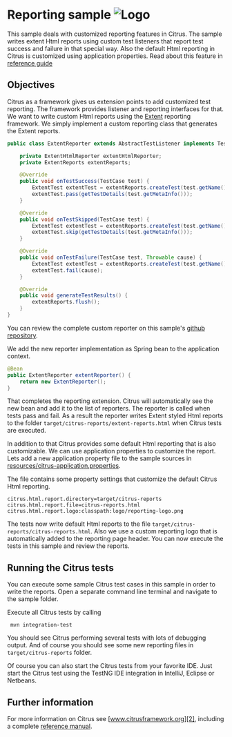 Reporting sample ![Logo][1]
==============

This sample deals with customized reporting features in Citrus. The sample writes extent Html reports using custom test listeners that report
test success and failure in that special way. Also the default Html reporting in Citrus is customized using application properties. Read about this feature in [reference guide][4]

Objectives
---------

Citrus as a framework gives us extension points to add customized test reporting. The framework provides listener and reporting interfaces for that.
We want to write custom Html reports using the [Extent](http://extentreports.com/) reporting framework. We simply implement a custom reporting class that generates the Extent reports.

```java
public class ExtentReporter extends AbstractTestListener implements TestReporter {

    private ExtentHtmlReporter extentHtmlReporter;
    private ExtentReports extentReports;

    @Override
    public void onTestSuccess(TestCase test) {
        ExtentTest extentTest = extentReports.createTest(test.getName());
        extentTest.pass(getTestDetails(test.getMetaInfo()));
    }

    @Override
    public void onTestSkipped(TestCase test) {
        ExtentTest extentTest = extentReports.createTest(test.getName());
        extentTest.skip(getTestDetails(test.getMetaInfo()));
    }

    @Override
    public void onTestFailure(TestCase test, Throwable cause) {
        ExtentTest extentTest = extentReports.createTest(test.getName());
        extentTest.fail(cause);
    }

    @Override
    public void generateTestResults() {
        extentReports.flush();
    }
}
```
        
You can review the complete custom reporter on this sample's [github repository](src/test/java/com/consol/citrus/samples/todolist/reporting/ExtentReporter.java).       

We add the new reporter implementation as Spring bean to the application context.
    
```java
@Bean
public ExtentReporter extentReporter() {
    return new ExtentReporter();
}    
```
        
That completes the reporting extension. Citrus will automatically see the new bean and add it to the list of reporters. The reporter is called when tests pass and fail. 
As a result the reporter writes Extent styled Html reports to the folder `target/citrus-reports/extent-reports.html` when Citrus tests are executed.

In addition to that Citrus provides some default Html reporting that is also customizable. We can use application properties to customize the report. Lets add a new application
property file to the sample sources in [resources/citrus-application.properties](src/test/resources/citrus-application.properties).

The file contains some property settings that customize the default Citrus Html reporting.

```properties
citrus.html.report.directory=target/citrus-reports
citrus.html.report.file=citrus-reports.html
citrus.html.report.logo:classpath:logo/reporting-logo.png
```
    
The tests now write default Html reports to the file `target/citrus-reports/citrus-reports.html`. Also we use a custom reporting logo that is automatically added to the reporting page header. 
You can now execute the tests in this sample and review the reports.    

Running the Citrus tests
---------

You can execute some sample Citrus test cases in this sample in order to write the reports.
Open a separate command line terminal and navigate to the sample folder.

Execute all Citrus tests by calling

     mvn integration-test

You should see Citrus performing several tests with lots of debugging output. And of course you should see some new reporting files in `target/citrus-reports` folder.

Of course you can also start the Citrus tests from your favorite IDE.
Just start the Citrus test using the TestNG IDE integration in IntelliJ, Eclipse or Netbeans.

Further information
---------

For more information on Citrus see [www.citrusframework.org][2], including
a complete [reference manual][3].

 [1]: https://www.citrusframework.org/img/brand-logo.png "Citrus"
 [2]: https://www.citrusframework.org
 [3]: https://www.citrusframework.org/reference/html/
 [4]: https://www.citrusframework.org/reference/html#reporting-and-test-results